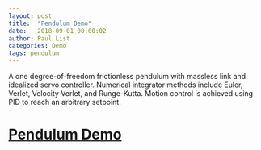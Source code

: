 ```yaml
---
layout: post
title:  "Pendulum Demo"
date:   2018-09-01 00:00:02
author: Paul List
categories: Demo
tags: pendulum
---
```


A one degree-of-freedom frictionless pendulum with massless link and idealized servo controller. Numerical integrator methods include Euler, Verlet, Velocity Verlet, and Runge-Kutta. Motion control is achieved using PID to reach an arbitrary setpoint.



# [Pendulum Demo](https://listpau.github.io/pendulum/pendularm1.html)
